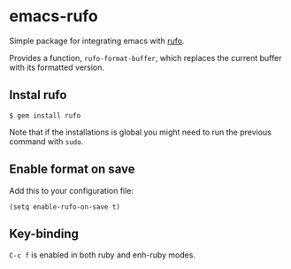 # emacs-rufo

Simple package for integrating emacs with [rufo](https://github.com/asterite/rufo).

Provides a function, `rufo-format-buffer`, which replaces the current buffer
with its formatted version.

## Instal rufo

```
$ gem install rufo
```

Note that if the installations is global you might need to run the previous command
with `sudo`.

## Enable format on save

Add this to your configuration file:

```elisp
(setq enable-rufo-on-save t)
```

## Key-binding

`C-c f` is enabled in both ruby and enh-ruby modes.
